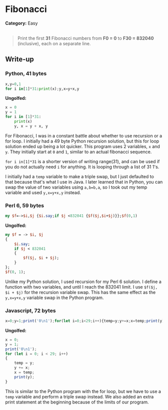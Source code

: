 <h1>Fibonacci</h1>
<b>Category:</b> Easy
<br><br>

> Print the first <b>31</b> Fibonacci numbers from <b>F0 = 0</b> to <b>F30 = 832040</b> (inclusive), each on a separate line.

<h2>Write-up</h2>

<h3>Python, 41 bytes</h3>


```Python
x,y=0,1
for i in[1]*31:print(x);y,x=y+x,y
```

<b>Ungolfed:</b>

```Python
x = 0
y = 1
for i in [1]*31:
	print(x)
	y, x = y + x, y
```


For Fibonacci, I was in a constant battle about whether to use recursion or a for loop. I initially had a 49 byte Python recursion solution, but this for loop solution ended up being a lot quicker. This program uses 2 variables, `x` and `y`. They initially start at `0` and `1`, similar to an actual fibonacci sequence.

`for i in[1]*31` is a shorter version of writing range(31), and can be used if you do not actually need `i` for anything. It is looping through a list of 31 1's.

I initially had a `temp` variable to make a triple swap, but I just defaulted to that because that's what I use in Java. I later learned that in Python, you can swap the value of two variables using `a,b=b,a`, so I took out my temp variable and used `y,x=y+x,y` instead.

<h3>Perl 6, 59 bytes</h3>


```Perl
my $f=->$i,$j {$i.say;if $j <832041 {$f($j,$i+$j)}};$f(0,1)
```

<b>Ungolfed:</b>

```Perl
my $f = -> $i, $j
{
	$i.say;
	if $j < 832041
	{
		$f($j, $i + $j);
	}
};
$f(0, 1);
```

Unlike my Python solution, I used recursion for my Perl 6 solution. I define a function with two variables, and until I reach the 832041 limit. I use `$f($j, $i + $j)` for the recursion variable swap. This has the same effect as the `y,x=y+x,y` variable swap in the Python program.

<h3>Javascript, 72 bytes</h3>


```Javascript
x=0;y=1;print('0\n1');for(let i=0;i<29;i++){temp=y;y+=x;x=temp;print(y)}
```

<b>Ungolfed:</b>

```Javascript
x = 0;
y = 1;
print('0\n1');
for (let i = 0; i < 29; i++)
{
	temp = y;
	y += x;
	x = temp;
	print(y);
}
```

This is similar to the Python program with the for loop, but we have to use a `temp` variable and perform a triple swap instead. We also added an extra print statement at the beginning because of the limits of our program.